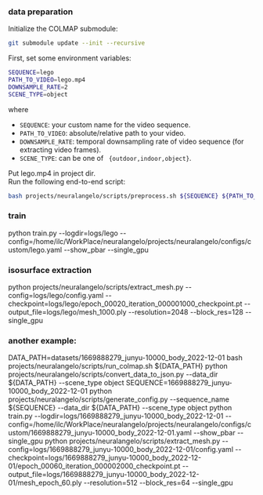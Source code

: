 
### data preparation
Initialize the COLMAP submodule:
```bash
git submodule update --init --recursive
```
First, set some environment variables:
```bash
SEQUENCE=lego
PATH_TO_VIDEO=lego.mp4
DOWNSAMPLE_RATE=2
SCENE_TYPE=object
```
where
- `SEQUENCE`: your custom name for the video sequence.
- `PATH_TO_VIDEO`: absolute/relative path to your video.
- `DOWNSAMPLE_RATE`: temporal downsampling rate of video sequence (for extracting video frames).
- `SCENE_TYPE`: can be one of ` {outdoor,indoor,object}`.

Put lego.mp4 in project dir.   
Run the following end-to-end script:
```bash
bash projects/neuralangelo/scripts/preprocess.sh ${SEQUENCE} ${PATH_TO_VIDEO} ${DOWNSAMPLE_RATE} ${SCENE_TYPE}
```
### train
python train.py --logdir=logs/lego  --config=/home/ilc/WorkPlace/neuralangelo/projects/neuralangelo/configs/custom/lego.yaml --show_pbar  --single_gpu

### isosurface extraction
python projects/neuralangelo/scripts/extract_mesh.py --config=logs/lego/config.yaml --checkpoint=logs/lego/epoch_00020_iteration_000001000_checkpoint.pt --output_file=logs/lego/mesh_1000.ply --resolution=2048 --block_res=128 --single_gpu


### another example:
DATA_PATH=datasets/1669888279_junyu-10000_body_2022-12-01
bash projects/neuralangelo/scripts/run_colmap.sh ${DATA_PATH}
python projects/neuralangelo/scripts/convert_data_to_json.py --data_dir ${DATA_PATH} --scene_type object
SEQUENCE=1669888279_junyu-10000_body_2022-12-01
python projects/neuralangelo/scripts/generate_config.py --sequence_name ${SEQUENCE} --data_dir ${DATA_PATH} --scene_type object
python train.py --logdir=logs/1669888279_junyu-10000_body_2022-12-01  --config=/home/ilc/WorkPlace/neuralangelo/projects/neuralangelo/configs/custom/1669888279_junyu-10000_body_2022-12-01.yaml --show_pbar  --single_gpu
python projects/neuralangelo/scripts/extract_mesh.py --config=logs/1669888279_junyu-10000_body_2022-12-01/config.yaml --checkpoint=logs/1669888279_junyu-10000_body_2022-12-01/epoch_00060_iteration_000002000_checkpoint.pt --output_file=logs/1669888279_junyu-10000_body_2022-12-01/mesh_epoch_60.ply --resolution=512 --block_res=64 --single_gpu